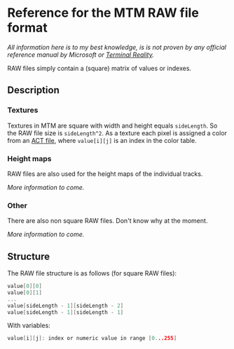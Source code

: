 # Reference for the MTM RAW file format

*All information here is to my best knowledge, is is not proven by any official reference manual by Microsoft or [Terminal Reality](TerminalReality.md).*

RAW files simply contain a (square) matrix of values or indexes.

## Description

### Textures

Textures in MTM are square with width and height equals `sideLength`. So the RAW file size is `sideLength^2`. As a texture each pixel is assigned a color from an [ACT file](ActFormatReference.md), where `value[i][j]` is an index in the color table.

### Height maps

RAW files are also used for the height maps of the individual tracks.

_More information to come._

### Other

There are also non square RAW files. Don't know why at the moment.

_More information to come._

## Structure

The RAW file structure is as follows (for square RAW files):

```c
value[0][0]
value[0][1]
...
value[sideLength - 1][sideLength - 2]
value[sideLength - 1][sideLength - 1]
```

With variables:

```c
value[i][j]: index or numeric value in range [0...255]
```